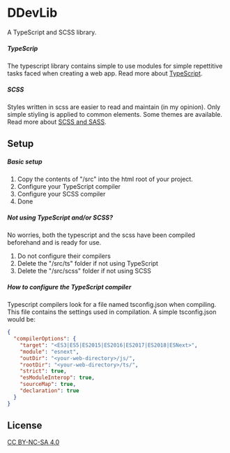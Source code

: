 # DDevLib
A TypeScript and SCSS library.

##### TypeScrip
The typescript library contains simple to use modules for simple repettitive tasks faced when creating a web app.
Read more about [TypeScript](https://www.typescriptlang.org/).

##### SCSS
Styles written in scss are easier to read and maintain (in my opinion).
Only simple stiyling is applied to common elements. Some themes are available.
Read more about [SCSS and SASS](https://sass-lang.com/).

## Setup

##### Basic setup
1. Copy the contents of "/src" into the html root of your project.
2. Configure your TypeScript compiler
3. Configure your SCSS compiler
4. Done

##### Not using TypeScript and/or SCSS?
No worries, both the typescript and the scss have been compiled beforehand and is ready for use.
1. Do not configure their compilers
2. Delete the "/src/ts" folder if not using TypeScript
3. Delete the "/src/scss" folder if not using SCSS

##### How to configure the TypeScript compiler
Typescript compilers look for a file named tsconfig.json when compiling.
This file contains the settings used in compilation.
A simple tsconfig.json would be:
```json
{
  "compilerOptions": {
    "target": "<ES3|ES5|ES2015|ES2016|ES2017|ES2018|ESNext>",
    "module": "esnext",
    "outDir": "<your-web-directory>/js/",
    "rootDir": "<your-web-directory>/ts/",
    "strict": true,
    "esModuleInterop": true,
    "sourceMap": true,
    "declaration": true
  }
}
```

## License
[CC BY-NC-SA 4.0](https://creativecommons.org/licenses/by-nc-sa/4.0/)